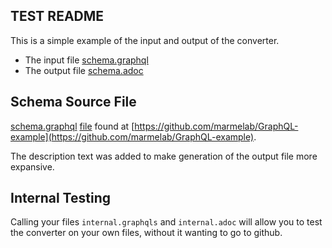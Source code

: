 ## TEST README

This is a simple example of the input and output of the converter.

* The input file [schema.graphql](schema.graphql)
* The output file [schema.adoc](schema.adoc)


## Schema Source File

[schema.graphql](schema.graphql) [file](https://github.com/marmelab/GraphQL-example/blob/master/schema.graphql) found at [https://github.com/marmelab/GraphQL-example](https://github.com/marmelab/GraphQL-example).

The description text was added to make generation of the output file more expansive.

## Internal Testing

Calling your files `internal.graphqls` and `internal.adoc` will allow you to test the converter on your own files, without it wanting to go to github.
